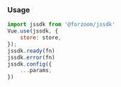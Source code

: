 ### Usage

```javascript
import jssdk from '@forzoom/jssdk'
Vue.use(jssdk, {
	store: store,
});
jssdk.ready(fn)
jssdk.error(fn)
jssdk.config({
	...params,
})
```